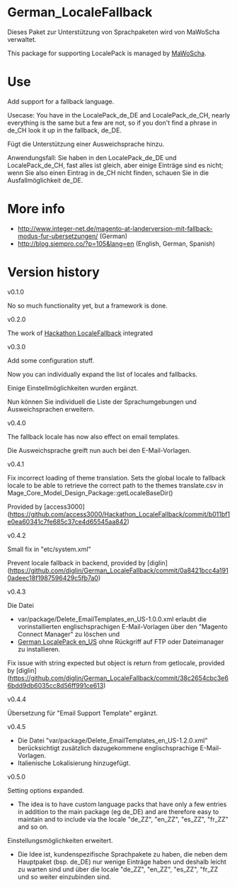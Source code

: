 # German_LocaleFallback
Dieses Paket zur Unterstützung von Sprachpaketen wird von MaWoScha verwaltet.

This package for supporting LocalePack is managed by [MaWoScha](https://github.com/MaWoScha).

# Use
Add support for a fallback language.

Usecase: You have in the LocalePack_de_DE and LocalePack_de_CH, nearly everything is the same but
a few are not, so if you don't find a phrase in de_CH look it up in the fallback, de_DE.

Fügt die Unterstützung einer Ausweichsprache hinzu.

Anwendungsfall: Sie haben in den LocalePack_de_DE und LocalePack_de_CH, fast alles ist gleich, aber einige Einträge
sind es nicht; wenn Sie also einen Eintrag in de_CH nicht finden, schauen Sie in die Ausfallmöglichkeit de_DE.

# More info

* http://www.integer-net.de/magento-at-landerversion-mit-fallback-modus-fur-ubersetzungen/ (German)
* http://blog.siempro.co/?p=105&lang=en (English, German, Spanish)

# Version history

v0.1.0

No so much functionality yet, but a framework is done.

v0.2.0

The work of [Hackathon LocaleFallback](https://github.com/magento-hackathon/Hackathon_LocaleFallback) integrated

v0.3.0

Add some configuration stuff.

Now you can individually expand the list of locales and fallbacks.

Einige Einstellmöglichkeiten wurden ergänzt.

Nun können Sie individuell die Liste der Sprachumgebungen und Ausweichsprachen erweitern.

v0.4.0

The fallback locale has now also effect on email templates.

Die Ausweichsprache greift nun auch bei den E-Mail-Vorlagen.

v0.4.1

Fix incorrect loading of theme translation. Sets the global locale to fallback locale to be able to retrieve the correct path to the themes translate.csv in Mage_Core_Model_Design_Package::getLocaleBaseDir()

Provided by [access3000] (https://github.com/access3000/Hackathon_LocaleFallback/commit/b011bf1e0ea60341c7fe685c37ce4d65545aa842)

v0.4.2

Small fix in "etc/system.xml"

Prevent locale fallback in backend, provided by [diglin] (https://github.com/diglin/German_LocaleFallback/commit/0a8421bcc4a1910adeec18f1987596429c5fb7a0)

v0.4.3

Die Datei
* var/package/Delete_EmailTemplates_en_US-1.0.0.xml
erlaubt die vorinstallierten englischsprachigen E-Mail-Vorlagen über den "Magento Connect Manager" zu löschen und
*  [German LocalePack en_US](https://github.com/MaWoScha/German_LocalePack_en_US)
ohne Rückgriff auf FTP oder Dateimanager zu installieren.

Fix issue with string expected but object is return from getlocale, provided by [diglin] (https://github.com/diglin/German_LocaleFallback/commit/38c2654cbc3e66bdd9db6035cc8d56ff991ce613)

v0.4.4

Übersetzung für "Email Support Template" ergänzt.

v0.4.5

- Die Datei "var/package/Delete_EmailTemplates_en_US-1.2.0.xml" berücksichtigt zusätzlich dazugekommene englischsprachige E-Mail-Vorlagen.
- Italienische Lokalisierung hinzugefügt.

v0.5.0

Setting options expanded.
- The idea is to have custom language packs that have only a few entries in addition to the main package (eg de_DE) and are therefore easy to maintain and to include via the locale "de_ZZ", "en_ZZ", "es_ZZ", "fr_ZZ" and so on.

Einstellungsmöglichkeiten erweitert.
- Die Idee ist, kundenspezifische Sprachpakete zu haben, die neben dem Hauptpaket (bsp. de_DE) nur wenige Einträge haben und deshalb leicht zu warten sind und über die locale "de_ZZ", "en_ZZ", "es_ZZ", "fr_ZZ und so weiter einzubinden sind.
